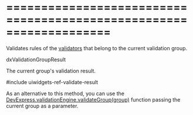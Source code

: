 ===================================================================
===================================================================

<!--shortDescription-->
Validates rules of the [validators](/Documentation/ApiReference/UI_Widgets/dxValidator/) that belong to the current validation group.
<!--/shortDescription-->

<!--returnType-->dxValidationGroupResult<!--/returnType-->
<!--returnDescription-->
The current group's validation result.
<!--/returnDescription-->

<!--fullDescription-->
#include uiwidgets-ref-validate-result

As an alternative to this method, you can use the [DevExpress.validationEngine.validateGroup(group)](/Documentation/ApiReference/Common/Utils/validationEngine/Methods/#validateGroupgroup) function passing the current group as a parameter.
<!--/fullDescription-->